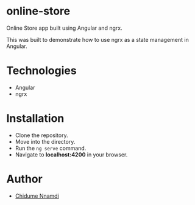 # online-store

Online Store app built using Angular and ngrx. 

This was built to demonstrate how to use ngrx as a state management in Angular.

# Technologies

* Angular
* ngrx

# Installation

* Clone the repository.
* Move into the directory.
* Run the `ng serve` command.
* Navigate to __localhost:4200__ in your browser.

# Author

* [Chidume Nnamdi](https://twitter.com/ngArchAngel)